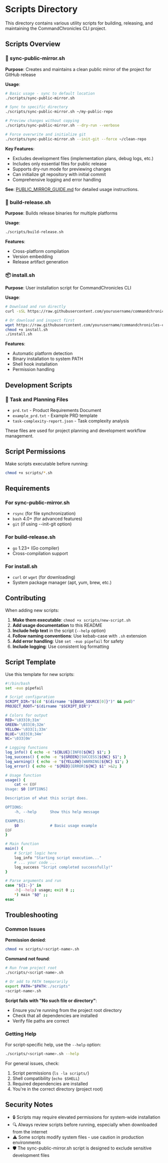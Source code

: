 # Scripts Directory

This directory contains various utility scripts for building, releasing, and maintaining the CommandChronicles CLI project.

## Scripts Overview

### 🔄 sync-public-mirror.sh
**Purpose**: Creates and maintains a clean public mirror of the project for GitHub release

**Usage**:
```bash
# Basic usage - sync to default location
./scripts/sync-public-mirror.sh

# Sync to specific directory
./scripts/sync-public-mirror.sh ~/my-public-repo

# Preview changes without copying
./scripts/sync-public-mirror.sh --dry-run --verbose

# Force overwrite and initialize git
./scripts/sync-public-mirror.sh --init-git --force ~/clean-repo
```

**Key Features**:
- Excludes development files (implementation plans, debug logs, etc.)
- Includes only essential files for public release
- Supports dry-run mode for previewing changes
- Can initialize git repository with initial commit
- Comprehensive logging and error handling

**See**: [PUBLIC_MIRROR_GUIDE.md](../PUBLIC_MIRROR_GUIDE.md) for detailed usage instructions.

### 🔨 build-release.sh
**Purpose**: Builds release binaries for multiple platforms

**Usage**:
```bash
./scripts/build-release.sh
```

**Features**:
- Cross-platform compilation
- Version embedding
- Release artifact generation

### 📦 install.sh
**Purpose**: User installation script for CommandChronicles CLI

**Usage**:
```bash
# Download and run directly
curl -sSL https://raw.githubusercontent.com/yourusername/commandchronicles-cli/main/scripts/install.sh | bash

# Or download and inspect first
wget https://raw.githubusercontent.com/yourusername/commandchronicles-cli/main/scripts/install.sh
chmod +x install.sh
./install.sh
```

**Features**:
- Automatic platform detection
- Binary installation to system PATH
- Shell hook installation
- Permission handling

## Development Scripts

### 📝 Task and Planning Files
- `prd.txt` - Product Requirements Document
- `example_prd.txt` - Example PRD template
- `task-complexity-report.json` - Task complexity analysis

These files are used for project planning and development workflow management.

## Script Permissions

Make scripts executable before running:

```bash
chmod +x scripts/*.sh
```

## Requirements

### For sync-public-mirror.sh
- `rsync` (for file synchronization)
- `bash` 4.0+ (for advanced features)
- `git` (if using --init-git option)

### For build-release.sh
- `go` 1.23+ (Go compiler)
- Cross-compilation support

### For install.sh
- `curl` or `wget` (for downloading)
- System package manager (apt, yum, brew, etc.)

## Contributing

When adding new scripts:

1. **Make them executable**: `chmod +x scripts/new-script.sh`
2. **Add usage documentation** to this README
3. **Include help text** in the script (`--help` option)
4. **Follow naming conventions**: Use kebab-case with `.sh` extension
5. **Add error handling**: Use `set -euo pipefail` for safety
6. **Include logging**: Use consistent log formatting

## Script Template

Use this template for new scripts:

```bash
#!/bin/bash
set -euo pipefail

# Script configuration
SCRIPT_DIR="$(cd "$(dirname "${BASH_SOURCE[0]}")" && pwd)"
PROJECT_ROOT="$(dirname "$SCRIPT_DIR")"

# Colors for output
RED='\033[0;31m'
GREEN='\033[0;32m'
YELLOW='\033[1;33m'
BLUE='\033[0;34m'
NC='\033[0m'

# Logging functions
log_info() { echo -e "${BLUE}[INFO]${NC} $1"; }
log_success() { echo -e "${GREEN}[SUCCESS]${NC} $1"; }
log_warning() { echo -e "${YELLOW}[WARNING]${NC} $1"; }
log_error() { echo -e "${RED}[ERROR]${NC} $1" >&2; }

# Usage function
usage() {
    cat << EOF
Usage: $0 [OPTIONS]

Description of what this script does.

OPTIONS:
    -h, --help      Show this help message

EXAMPLES:
    $0              # Basic usage example
EOF
}

# Main function
main() {
    # Script logic here
    log_info "Starting script execution..."
    # ... your code ...
    log_success "Script completed successfully!"
}

# Parse arguments and run
case "${1:-}" in
    -h|--help) usage; exit 0 ;;
    *) main "$@" ;;
esac
```

## Troubleshooting

### Common Issues

**Permission denied**:
```bash
chmod +x scripts/<script-name>.sh
```

**Command not found**:
```bash
# Run from project root
./scripts/<script-name>.sh

# Or add to PATH temporarily
export PATH="$PATH:./scripts"
<script-name>.sh
```

**Script fails with "No such file or directory"**:
- Ensure you're running from the project root directory
- Check that all dependencies are installed
- Verify file paths are correct

### Getting Help

For script-specific help, use the `--help` option:
```bash
./scripts/<script-name>.sh --help
```

For general issues, check:
1. Script permissions (`ls -la scripts/`)
2. Shell compatibility (`echo $SHELL`)
3. Required dependencies are installed
4. You're in the correct directory (project root)

## Security Notes

- 🔒 Scripts may require elevated permissions for system-wide installation
- 🔍 Always review scripts before running, especially when downloaded from the internet
- ⚠️ Some scripts modify system files - use caution in production environments
- 🛡️ The sync-public-mirror.sh script is designed to exclude sensitive development files